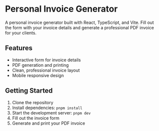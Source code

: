 # Personal Invoice Generator

A personal invoice generator built with React, TypeScript, and Vite. Fill out the form with your invoice details and generate a professional PDF invoice for your clients.

## Features

- Interactive form for invoice details
- PDF generation and printing
- Clean, professional invoice layout
- Mobile responsive design

## Getting Started

1. Clone the repository
2. Install dependencies: `pnpm install`
3. Start the development server: `pnpm dev`
4. Fill out the invoice form
5. Generate and print your PDF invoice
